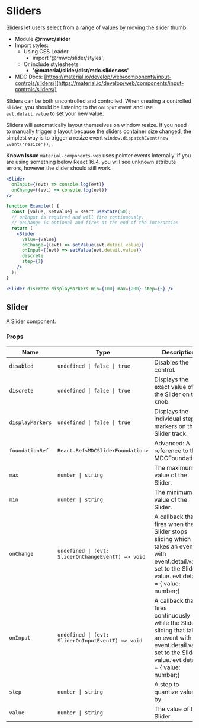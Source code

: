 # Sliders

Sliders let users select from a range of values by moving the slider thumb.

- Module **@rmwc/slider**
- Import styles:
  - Using CSS Loader
    - import '@rmwc/slider/styles';
  - Or include stylesheets
    - **'@material/slider/dist/mdc.slider.css'**
- MDC Docs: [https://material.io/develop/web/components/input-controls/sliders/](https://material.io/develop/web/components/input-controls/sliders/)

Sliders can be both uncontrolled and controlled. When creating a controlled `Slider`, you should be listening to the `onInput` event and use `evt.detail.value` to set your new value.

Sliders will automatically layout themselves on window resize. If you need to manually trigger a layout because the sliders container size changed, the simplest way is to trigger a resize event `window.dispatchEvent(new Event('resize'));`.

**Known Issue** `material-components-web` uses pointer events internally. If you are using something below React 16.4, you will see unknown attribute errors, however the slider should still work.

```jsx
<Slider
  onInput={(evt) => console.log(evt)}
  onChange={(evt) => console.log(evt)}
/>
```

```jsx
function Example() {
  const [value, setValue] = React.useState(50);
  // onInput is required and will fire continuously.
  // onChange is optional and fires at the end of the interaction
  return (
    <Slider
      value={value}
      onChange={(evt) => setValue(evt.detail.value)}
      onInput={(evt) => setValue(evt.detail.value)}
      discrete
      step={1}
    />
  );
}
```

```jsx
<Slider discrete displayMarkers min={100} max={200} step={5} />
```

## Slider
A Slider component.

### Props

| Name | Type | Description |
|------|------|-------------|
| `disabled` | `undefined \| false \| true` | Disables the control. |
| `discrete` | `undefined \| false \| true` | Displays the exact value of the Slider on the knob. |
| `displayMarkers` | `undefined \| false \| true` | Displays the individual step markers on the Slider track. |
| `foundationRef` | `React.Ref<MDCSliderFoundation>` | Advanced: A reference to the MDCFoundation. |
| `max` | `number \| string` | The maximum value of the Slider. |
| `min` | `number \| string` | The minimum value of the Slider. |
| `onChange` | `undefined \| (evt: SliderOnChangeEventT) => void` | A callback that fires when the Slider stops sliding which takes an event with event.detail.value set to the Slider's value. evt.detail = { value: number;} |
| `onInput` | `undefined \| (evt: SliderOnInputEventT) => void` | A callback that fires continuously while the Slider is sliding that takes an event with event.detail.value set to the Slider's value. evt.detail = { value: number;} |
| `step` | `number \| string` | A step to quantize values by. |
| `value` | `number \| string` | The value of the Slider. |


